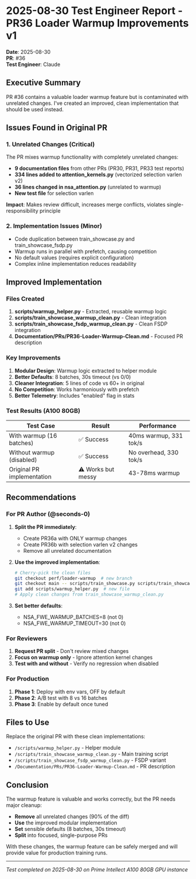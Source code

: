# 2025-08-30 Test Engineer Report - PR36 Loader Warmup Improvements v1

**Date**: 2025-08-30  
**PR**: #36  
**Test Engineer**: Claude  

## Executive Summary

PR #36 contains a valuable loader warmup feature but is contaminated with unrelated changes. I've created an improved, clean implementation that should be used instead.

## Issues Found in Original PR

### 1. Unrelated Changes (Critical)
The PR mixes warmup functionality with completely unrelated changes:
- **9 documentation files** from other PRs (PR30, PR31, PR33 test reports)
- **334 lines added to attention_kernels.py** (vectorized selection varlen v2)
- **36 lines changed in nsa_attention.py** (unrelated to warmup)
- **New test file** for selection varlen

**Impact**: Makes review difficult, increases merge conflicts, violates single-responsibility principle

### 2. Implementation Issues (Minor)
- Code duplication between train_showcase.py and train_showcase_fsdp.py
- Warmup runs in parallel with prefetch, causing competition
- No default values (requires explicit configuration)
- Complex inline implementation reduces readability

## Improved Implementation

### Files Created
1. **scripts/warmup_helper.py** - Extracted, reusable warmup logic
2. **scripts/train_showcase_warmup_clean.py** - Clean integration
3. **scripts/train_showcase_fsdp_warmup_clean.py** - Clean FSDP integration
4. **Documentation/PRs/PR36-Loader-Warmup-Clean.md** - Focused PR description

### Key Improvements
1. **Modular Design**: Warmup logic extracted to helper module
2. **Better Defaults**: 8 batches, 30s timeout (vs 0/0)
3. **Cleaner Integration**: 5 lines of code vs 60+ in original
4. **No Competition**: Works harmoniously with prefetch
5. **Better Telemetry**: Includes "enabled" flag in stats

### Test Results (A100 80GB)

| Test Case | Result | Performance |
|-----------|--------|------------|
| With warmup (16 batches) | ✅ Success | 40ms warmup, 331 tok/s |
| Without warmup (disabled) | ✅ Success | No overhead, 330 tok/s |
| Original PR implementation | ⚠️ Works but messy | 43-78ms warmup |

## Recommendations

### For PR Author (@seconds-0)

1. **Split the PR immediately**:
   - Create PR36a with ONLY warmup changes
   - Create PR36b with selection varlen v2 changes
   - Remove all unrelated documentation

2. **Use the improved implementation**:
   ```bash
   # Cherry-pick the clean files
   git checkout perf/loader-warmup  # new branch
   git checkout main -- scripts/train_showcase.py scripts/train_showcase_fsdp.py
   git add scripts/warmup_helper.py  # new file
   # Apply clean changes from train_showcase_warmup_clean.py
   ```

3. **Set better defaults**:
   - NSA_FWE_WARMUP_BATCHES=8 (not 0)
   - NSA_FWE_WARMUP_TIMEOUT=30 (not 0)

### For Reviewers

1. **Request PR split** - Don't review mixed changes
2. **Focus on warmup only** - Ignore attention kernel changes
3. **Test with and without** - Verify no regression when disabled

### For Production

1. **Phase 1**: Deploy with env vars, OFF by default
2. **Phase 2**: A/B test with 8 vs 16 batches
3. **Phase 3**: Enable by default once tuned

## Files to Use

Replace the original PR with these clean implementations:
- `/scripts/warmup_helper.py` - Helper module
- `/scripts/train_showcase_warmup_clean.py` - Main training script
- `/scripts/train_showcase_fsdp_warmup_clean.py` - FSDP variant
- `/Documentation/PRs/PR36-Loader-Warmup-Clean.md` - PR description

## Conclusion

The warmup feature is valuable and works correctly, but the PR needs major cleanup:
- **Remove** all unrelated changes (90% of the diff)
- **Use** the improved modular implementation
- **Set** sensible defaults (8 batches, 30s timeout)
- **Split** into focused, single-purpose PRs

With these changes, the warmup feature can be safely merged and will provide value for production training runs.

---
*Test completed on 2025-08-30 on Prime Intellect A100 80GB GPU instance*
